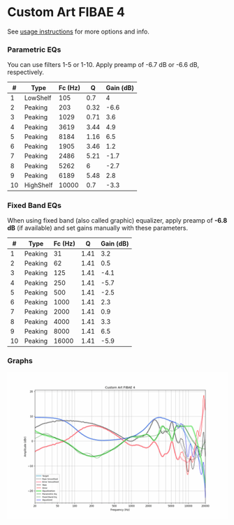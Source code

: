 # Custom Art FIBAE 4
See [usage instructions](https://github.com/jaakkopasanen/AutoEq#usage) for more options and info.

### Parametric EQs
You can use filters 1-5 or 1-10. Apply preamp of -6.7 dB or -6.6 dB, respectively.

|   # | Type      |   Fc (Hz) |    Q |   Gain (dB) |
|-----|-----------|-----------|------|-------------|
|   1 | LowShelf  |       105 | 0.7  |         4   |
|   2 | Peaking   |       203 | 0.32 |        -6.6 |
|   3 | Peaking   |      1029 | 0.71 |         3.6 |
|   4 | Peaking   |      3619 | 3.44 |         4.9 |
|   5 | Peaking   |      8184 | 1.16 |         6.5 |
|   6 | Peaking   |      1905 | 3.46 |         1.2 |
|   7 | Peaking   |      2486 | 5.21 |        -1.7 |
|   8 | Peaking   |      5262 | 6    |        -2.7 |
|   9 | Peaking   |      6189 | 5.48 |         2.8 |
|  10 | HighShelf |     10000 | 0.7  |        -3.3 |

### Fixed Band EQs
When using fixed band (also called graphic) equalizer, apply preamp of **-6.8 dB** (if available) and set gains manually with these parameters.

|   # | Type    |   Fc (Hz) |    Q |   Gain (dB) |
|-----|---------|-----------|------|-------------|
|   1 | Peaking |        31 | 1.41 |         3.2 |
|   2 | Peaking |        62 | 1.41 |         0.5 |
|   3 | Peaking |       125 | 1.41 |        -4.1 |
|   4 | Peaking |       250 | 1.41 |        -5.7 |
|   5 | Peaking |       500 | 1.41 |        -2.5 |
|   6 | Peaking |      1000 | 1.41 |         2.3 |
|   7 | Peaking |      2000 | 1.41 |         0.9 |
|   8 | Peaking |      4000 | 1.41 |         3.3 |
|   9 | Peaking |      8000 | 1.41 |         6.5 |
|  10 | Peaking |     16000 | 1.41 |        -5.9 |

### Graphs
![](./Custom%20Art%20FIBAE%204.png)
